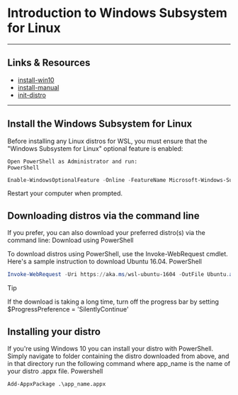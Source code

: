 # Introduction to Windows Subsystem for Linux

---

## Links & Resources

- [install-win10](https://docs.microsoft.com/en-us/windows/wsl/install-win10)
- [install-manual](https://docs.microsoft.com/en-us/windows/wsl/install-manual)
- [init-distro](https://docs.microsoft.com/en-us/windows/wsl/initialize-distro)

---

## Install the Windows Subsystem for Linux

Before installing any Linux distros for WSL, you must ensure that the "Windows Subsystem for Linux" optional feature is enabled:

    Open PowerShell as Administrator and run:
    PowerShell

```powershell
Enable-WindowsOptionalFeature -Online -FeatureName Microsoft-Windows-Subsystem-Linux
```

Restart your computer when prompted.

## Downloading distros via the command line

If you prefer, you can also download your preferred distro(s) via the command line:
Download using PowerShell

To download distros using PowerShell, use the Invoke-WebRequest cmdlet. Here's a sample instruction to download Ubuntu 16.04.
PowerShell

```powershell
Invoke-WebRequest -Uri https://aka.ms/wsl-ubuntu-1604 -OutFile Ubuntu.appx -UseBasicParsing
```

Tip

If the download is taking a long time, turn off the progress bar by setting $ProgressPreference = 'SilentlyContinue'

## Installing your distro

If you're using Windows 10 you can install your distro with PowerShell. Simply navigate to folder containing the distro downloaded from above, and in that directory run the following command where app_name is the name of your distro .appx file.
Powershell

`Add-AppxPackage .\app_name.appx`

[](https://docs.microsoft.com/en-us/windows/wsl/initialize-distro)
